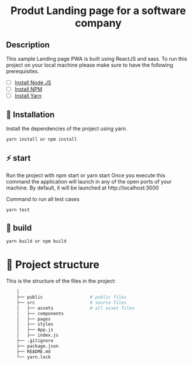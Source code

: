 
<h1 align="center"> Produt Landing page for a software company </h1>

## Description
This sample Landing page PWA is built using ReactJS and sass. To run this project on your local machine please make sure to have the following prerequisites. 
- [ ] [Install Node JS](https://nodejs.org/en)
- [ ] [Install NPM](https://www.npmjs.com/)
- [ ] [Install Yarn](https://yarnpkg.com/)

## 🚀 Installation
Install the dependencies of the project using yarn.
```bash
yarn install or npm install
```

## ⚡️ start
Run the project with
npm start or yarn start
Once you execute this command the application will launch in any of the open ports of your machine. By default, it will be launched at http://localhost:3000


Command to run all test cases
```bash
yarn test
```

## 🦾 build
```bash
yarn build or npm build
```

# 🧬 Project structure

This is the structure of the files in the project:

```sh
    │
    ├── public                  # public files
    ├── src                     # source files
    │   ├── assets              # all asset files
    │   ├── components
    │   ├── pages
    │   ├── styles
    │   ├── App.js
    │   ├── index.js
    ├── .gitignore
    ├── package.json
    ├── README.md
    └── yarn.lock
```
